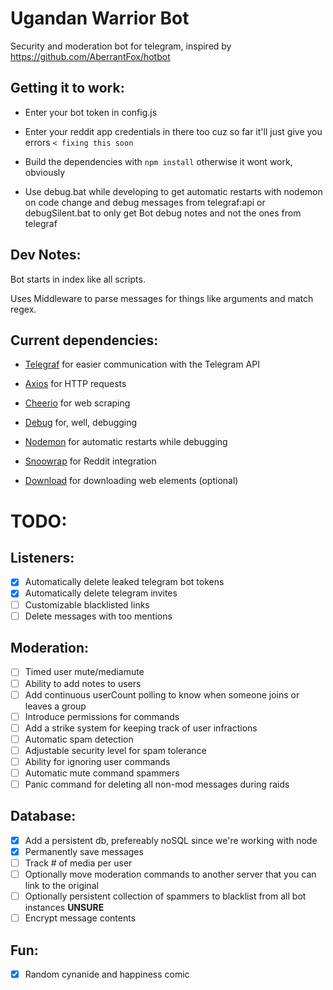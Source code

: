 # Ugandan Warrior Bot


Security and moderation bot for telegram, inspired by https://github.com/AberrantFox/hotbot


## Getting it to work:
* Enter your bot token in config.js

* Enter your reddit app credentials in there too cuz so far it'll just give you errors `< fixing this soon`

* Build the dependencies with `npm install` otherwise it wont work, obviously

* Use debug.bat while developing to get automatic restarts with nodemon on code change and debug messages from telegraf:api 
  or debugSilent.bat to only get Bot debug notes and not the ones from telegraf

## Dev Notes:

Bot starts in index like all scripts. 

Uses Middleware to parse messages for things like arguments and match regex.

## Current dependencies:

* [Telegraf](https://github.com/telegraf/telegraf) for easier communication with the Telegram API 

* [Axios](https://github.com/axios/axios) for HTTP requests

* [Cheerio](https://github.com/cheeriojs/cheerio) for web scraping

* [Debug](https://github.com/visionmedia/debug) for, well, debugging

* [Nodemon](https://github.com/remy/nodemon) for automatic restarts while debugging

* [Snoowrap](https://github.com/not-an-aardvark/snoowrap) for Reddit integration

* [Download](https://github.com/kevva/download) for downloading web elements (optional)


# TODO:
## Listeners:
- [x] Automatically delete leaked telegram bot tokens
- [x] Automatically delete telegram invites
- [ ] Customizable blacklisted links
- [ ] Delete messages with too mentions 

## Moderation:
- [ ] Timed user mute/mediamute
- [ ] Ability to add notes to users
- [ ] Add continuous userCount polling to know when someone joins or leaves a group
- [ ] Introduce permissions for commands
- [ ] Add a strike system for keeping track of user infractions
- [ ] Automatic spam detection
- [ ] Adjustable security level for spam tolerance
- [ ] Ability for ignoring user commands
- [ ] Automatic mute command spammers
- [ ] Panic command for deleting all non-mod messages during raids

## Database:
- [x] Add a persistent db, prefereably noSQL since we're working with node
- [x] Permanently save messages
- [ ] Track \# of media per user
- [ ] Optionally move moderation commands to another server that you can link to the original
- [ ] Optionally persistent collection of spammers to blacklist from all bot instances **UNSURE** 
- [ ] Encrypt message contents

## Fun:
- [x] Random cynanide and happiness comic  
